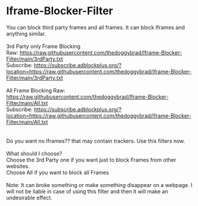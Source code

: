 # Iframe-Blocker-Filter
You can block third party frames and all frames. It can block Iframes and anything similar.
<br>
<br>
3rd Party only Frame Blocking
<br>
Raw: https://raw.githubusercontent.com/thedoggybrad/Iframe-Blocker-Filter/main/3rdParty.txt
<br>
Subscribe: https://subscribe.adblockplus.org/?location=https://raw.githubusercontent.com/thedoggybrad/Iframe-Blocker-Filter/main/3rdParty.txt
<br>
<br>
All Frame Blocking
Raw: https://raw.githubusercontent.com/thedoggybrad/Iframe-Blocker-Filter/main/All.txt
<br>
Subscribe: https://subscribe.adblockplus.org/?location=https://raw.githubusercontent.com/thedoggybrad/Iframe-Blocker-Filter/main/All.txt
<br>
<br>
<br>
Do you want no Iframes?? that may contain trackers. Use this filters now.
<br>
<br>
What should I choose?
<br>
Choose the 3rd Party one if you want just to block Frames from other websites.
<br>
Choose All if you want to block all Frames
<br>
<br>
Note: It can broke something or make something disappear on a webpage. I will not be liable in case of using this filter and then it will make an undesirable effect.



